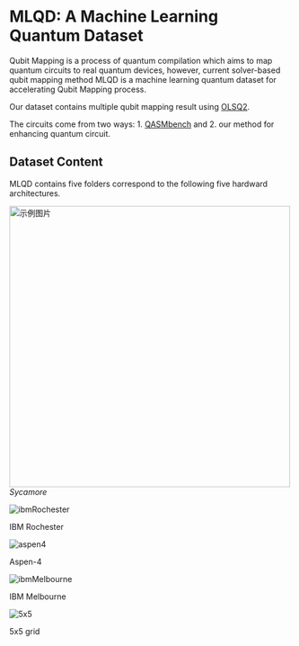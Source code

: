 # MLQD: A Machine Learning Quantum Dataset
Qubit Mapping is a process of quantum compilation which aims to map quantum circuits to real quantum devices, however, current solver-based qubit mapping method MLQD is a machine learning quantum dataset for accelerating Qubit Mapping process.

Our dataset contains multiple qubit mapping result using [OLSQ2](https://github.com/WanHsuanLin/OLSQ2).

The circuits come from two ways: 1. [QASMbench](https://github.com/pnnl/QASMBench) and 2. our method for enhancing quantum circuit. 

## Dataset Content
MLQD contains five folders correspond to the following five hardward architectures.


<img src="https://github.com/user-attachments/assets/b883a3c4-9a61-4847-8855-aea73f7f3421" alt="示例图片" width="500"/>
<br>
<em>Sycamore</em>

![ibmRochester](https://github.com/user-attachments/assets/6e117a25-56d2-41fe-9a4b-247255bbc445)
<figcaption>IBM Rochester</figcaption>

![aspen4](https://github.com/user-attachments/assets/d37ee300-571a-4869-baf4-796a8deaf7a8)
<figcaption>Aspen-4</figcaption>

![ibmMelbourne](https://github.com/user-attachments/assets/62aa30a5-6c71-4b4f-a1ca-f6146d526a15)
<figcaption>IBM Melbourne</figcaption>

![5x5](https://github.com/user-attachments/assets/032b3ba3-fc46-438d-91df-ff9ebe430a73)
<figcaption>5x5 grid</figcaption>
